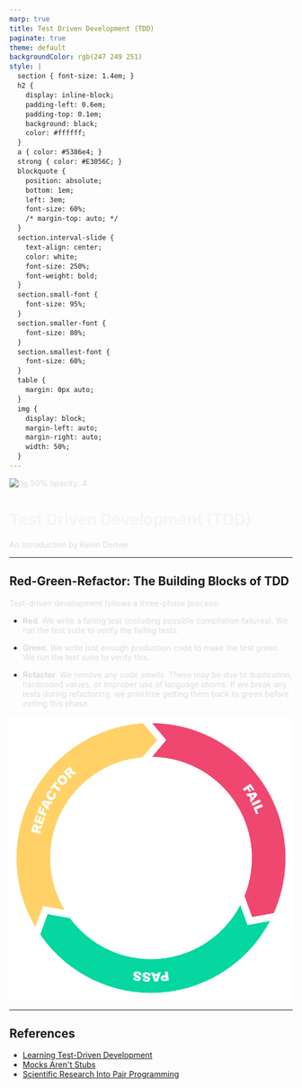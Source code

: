 ```yaml
---
marp: true
title: Test Driven Development (TDD)
paginate: true
theme: default
backgroundColor: rgb(247 249 251)
style: |
  section { font-size: 1.4em; }
  h2 { 
    display: inline-block;
    padding-left: 0.6em;
    padding-top: 0.1em;
    background: black;
    color: #ffffff;
  }
  a { color: #5386e4; }
  strong { color: #E3056C; }
  blockquote {
    position: absolute;
    bottom: 1em;
    left: 3em;
    font-size: 60%;
    /* margin-top: auto; */
  }
  section.interval-slide {
    text-align: center;
    color: white;
    font-size: 250%;
    font-weight: bold;
  }
  section.small-font {
    font-size: 95%;
  }
  section.smaller-font {
    font-size: 80%;
  }
  section.smallest-font {
    font-size: 60%;
  }
  table {
    margin: 0px auto;
  }
  img {
    display: block;
    margin-left: auto;
    margin-right: auto;
    width: 50%;
  }
---
```


<!-- _backgroundColor: #222222 -->
<!-- _paginate: false -->
<!-- _footer: June 2022 -->

<style scoped>
  h1 { color: #F5F5F5; }
  p { color: #DCDCDC; }
</style>

![bg 50% opacity:.4](https://cdn.jsdelivr.net/npm/@fortawesome/fontawesome-free@6.1.1/svgs/solid/laptop-code.svg)

# Test Driven Development (TDD)

An Introduction by Kevin Denver

---

## Red-Green-Refactor: The Building Blocks of TDD

Test-driven development follows a three-phase process:

* **Red**. We write a failing test (including possible compilation failures). We run the test suite to verify the failing tests.

* **Green**. We write just enough production code to make the test green. We run the test suite to verify this.

* **Refactor**. We remove any code smells. These may be due to duplication, hardcoded values, or improper use of language idioms. If we break any tests during refactoring, we prioritize getting them back to green before exiting this phase.

![bg right 75%](./assets/TDD.png)

---

## References
<!-- _class: small-font -->

* [Learning Test-Driven Development][1]
* [Mocks Aren't Stubs][2]
* [Scientific Research Into Pair Programming][3]

[1]: https://learning.oreilly.com/library/view/learning-test-driven-development/9781098106461/
[2]: https://martinfowler.com/articles/mocksArentStubs.html
[3]: https://tuple.app/pair-programming-guide/scientific-research-into-pair-programming
